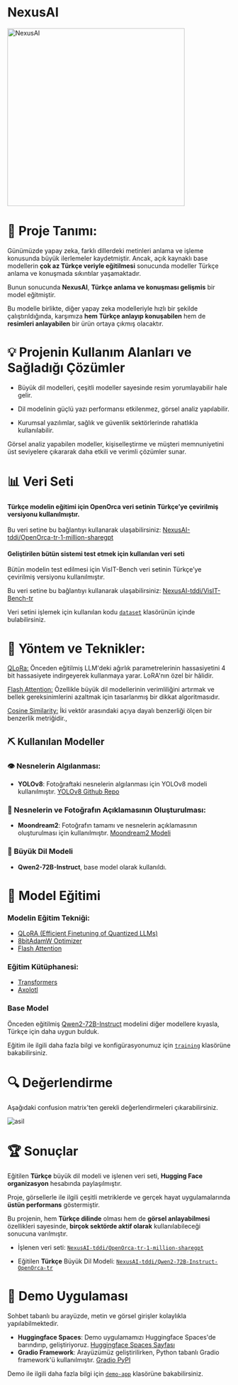 # NexusAI

<img src="https://github.com/user-attachments/assets/5be90254-14e6-44b6-94a2-19460fd8433f" alt="NexusAI" width="400" height="400"> 

# 📂 Proje Tanımı:

Günümüzde yapay zeka, farklı dillerdeki metinleri anlama ve işleme konusunda büyük ilerlemeler kaydetmiştir. Ancak, açık kaynaklı base modellerin **çok az Türkçe veriyle eğitilmesi** sonucunda modeller Türkçe anlama ve konuşmada sıkıntılar yaşamaktadır.

Bunun sonucunda __NexusAI__, **Türkçe anlama ve konuşması gelişmis** bir model eğitmiştir.

Bu modelle birlikte, diğer yapay zeka modelleriyle hızlı bir şekilde çalıştırıldığında, karşımıza **hem Türkçe anlayıp konuşabilen** hem de **resimleri anlayabilen** bir ürün ortaya çıkmış olacaktır.

# 💡 Projenin Kullanım Alanları ve Sağladığı Çözümler

- Büyük dil modelleri, çeşitli modeller sayesinde resim yorumlayabilir hale gelir.

- Dil modelinin güçlü yazı performansı etkilenmez, görsel analiz yapılabilir.

- Kurumsal yazılımlar, sağlık ve güvenlik sektörlerinde rahatlıkla kullanılabilir.

Görsel analiz yapabilen modeller, kişiselleştirme ve müşteri memnuniyetini üst seviyelere çıkararak daha etkili ve verimli çözümler sunar.

# 📊 Veri Seti

#### Türkçe modelin eğitimi için **OpenOrca** veri setinin __Türkçe’ye çevirilmiş__ versiyonu kullanılmıştır. 

Bu veri setine bu bağlantıyı kullanarak ulaşabilirsiniz: [NexusAI-tddi/OpenOrca-tr-1-million-sharegpt](https://huggingface.co/datasets/NexusAI-tddi/OpenOrca-tr-1-million-sharegpt)

#### Geliştirilen bütün sistemi test etmek için kullanılan veri seti

Bütün modelin test edilmesi için VisIT-Bench veri setinin Türkçe’ye çevirilmiş versiyonu kullanılmıştır.

Bu veri setine bu bağlantıyı kullanarak ulaşabilirsiniz: [NexusAI-tddi/VisIT-Bench-tr](https://huggingface.co/datasets/NexusAI-tddi/VisIT-Bench-tr)

Veri setini işlemek için kullanılan kodu [`dataset`](https://github.com/NexusAI-tddi/NexusAI-tddi/tree/main/dataset) klasörünün içinde bulabilirsiniz.

# 🔧 Yöntem ve Teknikler:

[QLoRa:](https://arxiv.org/abs/2305.14314) Önceden eğitilmiş LLM'deki ağırlık parametrelerinin hassasiyetini 4 bit hassasiyete indirgeyerek kullanmaya yarar. LoRA'nın özel bir hâlidir.

[Flash Attention:](https://arxiv.org/abs/2205.14135) Özellikle büyük dil modellerinin verimliliğini artırmak ve bellek gereksinimlerini azaltmak için tasarlanmış bir dikkat algoritmasıdır.

[Cosine Similarity:](https://www.sciencedirect.com/topics/computer-science/cosine-similarity) İki vektör arasındaki açıya dayalı benzerliği ölçen bir benzerlik metriğidir.,

## ⛏️ Kullanılan Modeller

### 👁️ Nesnelerin Algılanması:

- **YOLOv8**: Fotoğraftaki nesnelerin algılanması için YOLOv8 modeli kullanılmıştır. [YOLOv8 Github Repo](https://github.com/ultralytics/ultralytics)

### 📸 Nesnelerin ve Fotoğrafın Açıklamasının Oluşturulması:

- **Moondream2**: Fotoğrafın tamamı ve nesnelerin açıklamasının oluşturulması için kullanılmıştır. [Moondream2 Modeli](https://huggingface.co/vikhyatk/moondream2)

### 🤖 Büyük Dil Modeli

- **Qwen2-72B-Instruct**, base model olarak kullanıldı.

# 🤖 Model Eğitimi

### Modelin Eğitim Tekniği:
- [QLoRA (Efficient Finetuning of Quantized LLMs)](https://arxiv.org/abs/2305.14314)
- [8bitAdamW Optimizer](https://huggingface.co/docs/bitsandbytes/main/en/optimizers#8-bit-optimizers)
- [Flash Attention](https://arxiv.org/abs/2205.14135)

### Eğitim Kütüphanesi:
- [Transformers](https://github.com/huggingface/transformers) 
- [Axolotl](https://github.com/axolotl-ai-cloud/axolotl)

### Base Model

Önceden eğitilmiş [Qwen2-72B-Instruct](https://huggingface.co/Qwen/Qwen2-72B-Instruct) modelini diğer modellere kıyasla, Türkçe için daha uygun bulduk.

Eğitim ile ilgili daha fazla bilgi ve konfigürasyonumuz için [`training`](https://github.com/NexusAI-tddi/NexusAI-tddi/tree/main/training) klasörüne bakabilirsiniz.

# 🔍 Değerlendirme

Aşağıdaki confusion matrix'ten gerekli değerlendirmeleri çıkarabilirsiniz.

![asil](https://github.com/user-attachments/assets/68f382b0-1c5c-4713-a848-f96b13dd7abf)

# 🏆 Sonuçlar

Eğitilen **Türkçe** büyük dil modeli ve işlenen veri seti, **Hugging Face organizasyon** hesabında paylaşılmıştır.

Proje, görsellerle ile ilgili çeşitli metriklerde ve gerçek hayat uygulamalarında **üstün performans** göstermiştir.

Bu projenin, hem **Türkçe dilinde** olması hem de **görsel anlayabilmesi** özellikleri sayesinde, **birçok sektörde aktif olarak** kullanılabileceği sonucuna varılmıştır.

- İşlenen veri seti: [`NexusAI-tddi/OpenOrca-tr-1-million-sharegpt`](https://huggingface.co/datasets/NexusAI-tddi/OpenOrca-tr-1-million-sharegpt)

- Eğitilen **Türkçe** Büyük Dil Modeli: [`NexusAI-tddi/Qwen2-72B-Instruct-OpenOrca-tr`](https://huggingface.co/NexusAI-tddi/Qwen2-72B-Instruct-OpenOrca-tr)

# 🎥 Demo Uygulaması

Sohbet tabanlı bu arayüzde, metin ve görsel girişler kolaylıkla yapılabilmektedir. 

- **Huggingface Spaces**: Demo uygulamamızı Huggingface Spaces'de barındırıp, geliştiriyoruz. [Huggingface Spaces Sayfası](https://huggingface.co/spaces)
- **Gradio Framework**: Arayüzümüz geliştirilirken, Python tabanlı Gradio framework'ü kullanılmıştır. [Gradio PyPI](https://pypi.org/project/gradio/)

Demo ile ilgili daha fazla bilgi için [`demo-app`](https://github.com/NexusAI-tddi/NexusAI-tddi/tree/main/demo-app) klasörüne bakabilirsiniz.
